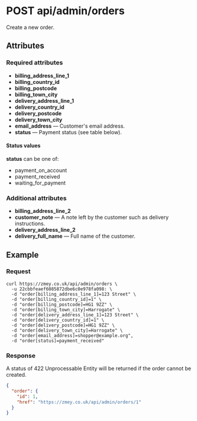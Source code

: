 # POST api/admin/orders

Create a new order.

## Attributes

### Required attributes

* **billing_address_line_1**
* **billing_country_id**
* **billing_postcode**
* **billing_town_city**
* **delivery_address_line_1**
* **delivery_country_id**
* **delivery_postcode**
* **delivery_town_city**
* **email_address** — Customer's email address.
* **status** — Payment status (see table below).

#### Status values

**status** can be one of:

* payment_on_account
* payment_received
* waiting_for_payment

### Additional attributes

* **billing_address_line_2**
* **customer_note** — A note left by the customer such as delivery instructions.
* **delivery_address_line_2**
* **delivery_full_name** — Full name of the customer.

## Example

### Request

```
curl https://zmey.co.uk/api/admin/orders \
  -u 22cbbfeaef6085872dbe6c0e978fa098: \
  -d "order[billing_address_line_1]=123 Street" \
  -d "order[billing_country_id]=1" \
  -d "order[billing_postcode]=HG1 9ZZ" \
  -d "order[billing_town_city]=Harrogate" \
  -d "order[delivery_address_line_1]=123 Street" \
  -d "order[delivery_country_id]=1" \
  -d "order[delivery_postcode]=HG1 9ZZ" \
  -d "order[delivery_town_city]=Harrogate" \
  -d "order[email_address]=shopper@example.org",
  -d "order[status]=payment_received"
```

### Response

A status of 422 Unprocessable Entity will be returned if the order cannot be
created.

```json
{
  "order": {
    "id": 1,
    "href": "https://zmey.co.uk/api/admin/orders/1"
  }
}
```
